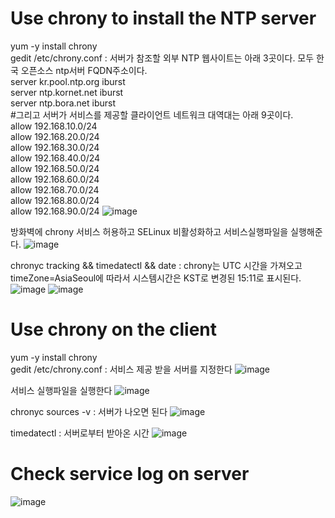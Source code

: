 # Use chrony to install the NTP server
yum -y install chrony \
gedit /etc/chrony.conf : 서버가 참조할 외부 NTP 웹사이트는 아래 3곳이다. 모두 한국 오픈소스 ntp서버 FQDN주소이다. \
server kr.pool.ntp.org iburst \
server ntp.kornet.net iburst \
server ntp.bora.net iburst \
#그리고 서버가 서비스를 제공할 클라이언트 네트워크 대역대는 아래 9곳이다. \
allow 192.168.10.0/24 \
allow 192.168.20.0/24 \
allow 192.168.30.0/24 \
allow 192.168.40.0/24 \
allow 192.168.50.0/24 \
allow 192.168.60.0/24 \
allow 192.168.70.0/24 \
allow 192.168.80.0/24 \
allow 192.168.90.0/24 
![image](https://github.com/user-attachments/assets/ae6f7b6d-cf81-4574-b4b0-258828c07c1e)

방화벽에 chrony 서비스 허용하고 SELinux 비활성화하고 서비스실행파일을 실행해준다.
![image](https://github.com/user-attachments/assets/67b74218-12f7-42fa-915c-b49ee0077de7)

chronyc tracking && timedatectl && date : chrony는 UTC 시간을 가져오고  timeZone=AsiaSeoul에 따라서 시스템시간은 KST로 변경된 15:11로 표시된다.
![image](https://github.com/user-attachments/assets/ce75622a-acda-451c-a6b6-d144db7af8a1)
![image](https://github.com/user-attachments/assets/6eb3fa4f-6b73-4fc2-82b4-7b56bccdc49c)

# Use chrony on the client
yum -y install chrony \
gedit /etc/chrony.conf : 서비스 제공 받을 서버를 지정한다
![image](https://github.com/user-attachments/assets/2b0531f8-bebe-4294-a277-8681eedb8531)


서비스 실행파일을 실행한다 
![image](https://github.com/user-attachments/assets/5d5eda48-fded-484a-91e2-a8502c58f9fd)

chronyc sources -v : 서버가 나오면 된다 
![image](https://github.com/user-attachments/assets/16e073e9-f0b9-4098-8190-623634ac50c5)


timedatectl : 서버로부터 받아온 시간
![image](https://github.com/user-attachments/assets/f973161f-e92a-4ad5-ba47-c4942354cb3c)

# Check service log on server
![image](https://github.com/user-attachments/assets/fdf650b7-73d8-434f-af6c-d838e2688b78)

